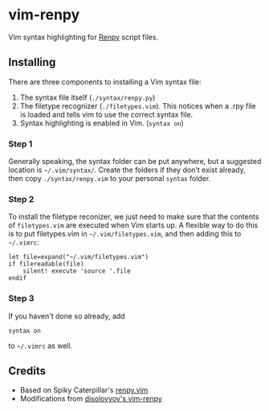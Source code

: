 vim-renpy
=========

Vim syntax highlighting for [Renpy][] script files.

Installing
----------
There are three components to installing a Vim syntax file:

1. The syntax file itself (`./syntax/renpy.py`)
2. The filetype recognizer (`./filetypes.vim`). This notices when a .rpy file is loaded and tells vim to use the correct syntax file.
3. Syntax highlighting is enabled in Vim. (`syntax on`)

### Step 1
Generally speaking, the syntax folder can be put anywhere, but a suggested location is `~/.vim/syntax/`. Create the folders if they don't exist already, then copy `./syntax/renpy.vim` to your personal `syntax` folder.

### Step 2
To install the filetype reconizer, we just need to make sure that the contents of `filetypes.vim` are executed when Vim starts up. A flexible way to do this is to put filetypes.vim in `~/.vim/filetypes.vim`, and then adding this to `~/.vimrc`:

```
let file=expand("~/.vim/filetypes.vim")
if filereadable(file)
    silent! execute 'source '.file
endif
```

### Step 3
If you haven't done so already, add

```
syntax on
```

to `~/.vimrc` as well.


Credits
-------
* Based on Spiky Caterpillar's [renpy.vim][SC renpy.vim]
* Modifications from [disolovyov's vim-renpy][D vim-renpy]

[Renpy]: http://www.renpy.org/
[SC renpy.vim]: http://spikycaterpillar.com/renpy.vim
[D vim-renpy]: https://github.com/disolovyov/vim-renpy

